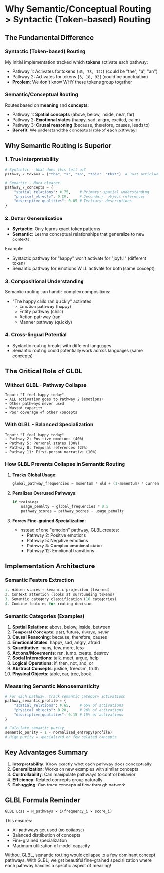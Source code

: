 # Why Semantic/Conceptual Routing > Syntactic (Token-based) Routing

## The Fundamental Difference

### Syntactic (Token-based) Routing
My initial implementation tracked which **tokens** activate each pathway:
- Pathway 1: Activates for tokens `[45, 78, 122]` (could be "the", "a", "an")
- Pathway 2: Activates for tokens `[5, 18, 92]` (could be punctuation)
- **Problem**: We don't know WHY these tokens group together

### Semantic/Conceptual Routing
Routes based on **meaning** and **concepts**:
- Pathway 1: **Spatial concepts** (above, below, inside, near, far)
- Pathway 2: **Emotional states** (happy, sad, angry, excited, calm)
- Pathway 3: **Causal reasoning** (because, therefore, causes, leads to)
- **Benefit**: We understand the conceptual role of each pathway!

## Why Semantic Routing is Superior

### 1. **True Interpretability**
```python
# Syntactic - What does this tell us?
pathway_7_tokens = ["the", "a", "an", "this", "that"]  # Just articles?

# Semantic - Much clearer!
pathway_7_concepts = {
    "spatial_relations": 0.75,    # Primary: spatial understanding
    "physical_objects": 0.20,     # Secondary: object references
    "descriptive_qualities": 0.05 # Tertiary: descriptions
}
```

### 2. **Better Generalization**
- **Syntactic**: Only learns exact token patterns
- **Semantic**: Learns conceptual relationships that generalize to new contexts

Example:
- Syntactic pathway for "happy" won't activate for "joyful" (different token)
- Semantic pathway for emotions WILL activate for both (same concept)

### 3. **Compositional Understanding**
Semantic routing can handle complex compositions:
- "The happy child ran quickly" activates:
  - Emotion pathway (happy)
  - Entity pathway (child)
  - Action pathway (ran)
  - Manner pathway (quickly)

### 4. **Cross-lingual Potential**
- Syntactic routing breaks with different languages
- Semantic routing could potentially work across languages (same concepts)

## The Critical Role of GLBL

### Without GLBL - Pathway Collapse
```
Input: "I feel happy today"
→ ALL activation goes to Pathway 2 (emotions)
→ Other pathways never used
→ Wasted capacity
→ Poor coverage of other concepts
```

### With GLBL - Balanced Specialization
```
Input: "I feel happy today"
→ Pathway 2: Positive emotions (40%)
→ Pathway 5: Personal states (30%)
→ Pathway 8: Temporal references (20%)
→ Pathway 11: First-person narrative (10%)
```

### How GLBL Prevents Collapse in Semantic Routing

1. **Tracks Global Usage**:
   ```python
   global_pathway_frequencies = momentum * old + (1-momentum) * current
   ```

2. **Penalizes Overused Pathways**:
   ```python
   if training:
       usage_penalty = global_frequencies * 0.5
       pathway_scores = pathway_scores - usage_penalty
   ```

3. **Forces Fine-grained Specialization**:
   - Instead of one "emotion" pathway, GLBL creates:
     - Pathway 2: Positive emotions
     - Pathway 5: Negative emotions
     - Pathway 8: Complex emotional states
     - Pathway 12: Emotional transitions

## Implementation Architecture

### Semantic Feature Extraction
```python
1. Hidden states → Semantic projection (learned)
2. Context attention (looks at surrounding tokens)
3. Semantic category classification (16 categories)
4. Combine features for routing decision
```

### Semantic Categories (Examples)
1. **Spatial Relations**: above, below, inside, between
2. **Temporal Concepts**: past, future, always, never
3. **Causal Reasoning**: because, therefore, causes
4. **Emotional States**: happy, sad, angry, afraid
5. **Quantitative**: many, few, more, less
6. **Actions/Movements**: run, jump, create, destroy
7. **Social Interactions**: talk, meet, argue, help
8. **Logical Operations**: if, then, not, and, or
9. **Abstract Concepts**: justice, freedom, truth
10. **Physical Objects**: table, car, tree, book

### Measuring Semantic Monosemanticity
```python
# For each pathway, track semantic category activations
pathway_semantic_profile = {
    "spatial_relations": 0.65,    # 65% of activations
    "physical_objects": 0.20,     # 20% of activations  
    "descriptive_qualities": 0.15 # 15% of activations
}

# Calculate semantic purity
semantic_purity = 1 - normalized_entropy(profile)
# High purity = specialized on few related concepts
```

## Key Advantages Summary

1. **Interpretability**: Know exactly what each pathway does conceptually
2. **Generalization**: Works on new examples with similar concepts
3. **Controllability**: Can manipulate pathways to control behavior
4. **Efficiency**: Related concepts group naturally
5. **Debugging**: Can trace conceptual flow through network

## GLBL Formula Reminder
```
GLBL Loss = N_pathways × Σ(frequency_i × score_i)
```
This ensures:
- All pathways get used (no collapse)
- Balanced distribution of concepts
- Fine-grained specialization
- Maximum utilization of model capacity

Without GLBL, semantic routing would collapse to a few dominant concept pathways. With GLBL, we get beautiful fine-grained specialization where each pathway handles a specific aspect of meaning!